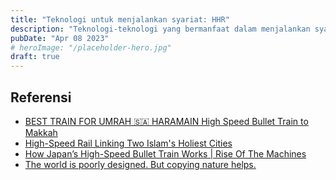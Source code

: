 ```yaml
---
title: "Teknologi untuk menjalankan syariat: HHR"
description: "Teknologi-teknologi yang bermanfaat dalam menjalankan syariat"
pubDate: "Apr 08 2023"
# heroImage: "/placeholder-hero.jpg"
draft: true
---
```


## Referensi

- [BEST TRAIN FOR UMRAH 🇸🇦 HARAMAIN High Speed Bullet Train to Makkah](https://www.youtube.com/watch?v=JwCcfylmLys)
- [High-Speed Rail Linking Two Islam's Holiest Cities](https://www.youtube.com/watch?v=uXtaWSnmvTg)
- [How Japan’s High-Speed Bullet Train Works | Rise Of The Machines](https://www.youtube.com/watch?v=oL-AOAOSTFw)
- [The world is poorly designed. But copying nature helps.](https://www.youtube.com/watch?v=iMtXqTmfta0)